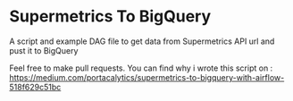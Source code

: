 # Supermetrics To BigQuery
A script and example DAG file to get data from Supermetrics API url and pust it to BigQuery

Feel free to make pull requests.
You can find why i wrote this script on : https://medium.com/portacalytics/supermetrics-to-bigquery-with-airflow-518f629c51bc
